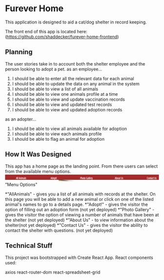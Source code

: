 # Furever Home
This application is designed to aid a cat/dog shelter in record keeping.  

The front end of this app is located here: (https://github.com/shaddecker/furever-home-frontend)

## Planning
The user stories take in to account both the shelter employee and the person looking to adopt a pet.
as an employee...
1. I should be able to enter all the relevant data for each animal
2. I should be able to update the data on any animal in the system
3. I should be able to view a list of all animals
4. I should be able to view one animals profile at a time
5. I should be able to view and update vaccination records
6. I should be able to view and updated test records
7. I should be able to view and updated adoption records

as an adopter...
1. I should be able to view all animals available for adoption
2. I should be able to view each animals profile
3. I should be able to flag an animal for adoption

## How It Was Designed
This app has a home page as the landing point.  From there users can select from the available menu options.
![Menu](/planning/menu.PNG) "Menu Options"

*"AllAnimals" - gives you a list of all animals with records at the shelter. On this page you will be able to add a new animal or click on one of the listed animal's names to go to a details page.
*"Adopt!" - gives the visitor the option of filling out an adoption form (not yet deployed)
*"Photo Gallery" - gives the visitor the option of viewing a number of animals that have been at the shelter (not yet deployed)
*"About Us" - to view information about the shelter(not yet deployed)
*"Contact Us" - gives the visitor the ability to contact the shelter with questions. (not yet deployed)

## Technical Stuff
This project was bootstrapped with Create React App. React components used:

axios
react-router-dom
react-spreadsheet-grid
